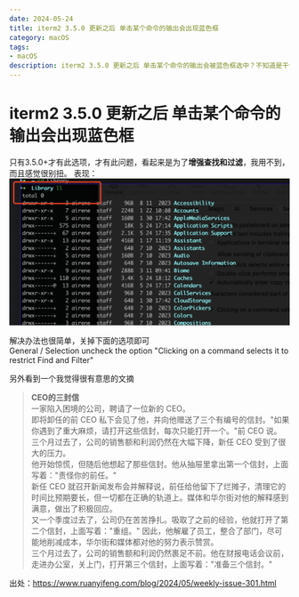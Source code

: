 ```yaml
---
date: 2024-05-24
title: iterm2 3.5.0 更新之后 单击某个命令的输出会出现蓝色框
category: macOS
tags:
- macOS
description: iterm2 3.5.0 更新之后 单击某个命令的输出会被蓝色框选中？不知道是干什么的，关闭的解决解决办法
---
```

# iterm2 3.5.0 更新之后 单击某个命令的输出会出现蓝色框

只有3.5.0+才有此选项，才有此问题，看起来是为了**增强查找和过滤**，我用不到，而且感觉很别扭。
表现：
![iterm2](./imgs/iterm2.jpg)

解决办法也很简单，关掉下面的选项即可  
General / Selection uncheck the option "Clicking on a command selects it to restrict Find and Filter"  

另外看到一个我觉得很有意思的文摘

> **CEO的三封信**  
> 一家陷入困境的公司，聘请了一位新的 CEO。  
> 即将卸任的前 CEO 私下会见了他，并向他赠送了三个有编号的信封。"如果你遇到了重大麻烦，请打开这些信封，每次只能打开一个。"前 CEO 说。  
> 三个月过去了，公司的销售额和利润仍然在大幅下降，新任 CEO 受到了很大的压力。  
> 他开始惊慌，但随后他想起了那些信封。他从抽屉里拿出第一个信封，上面写着："责怪你的前任。"  
> 新任 CEO 就召开新闻发布会并解释说，前任给他留下了烂摊子，清理它的时间比预期要长，但一切都在正确的轨道上。媒体和华尔街对他的解释感到满意，做出了积极回应。  
> 又一个季度过去了，公司仍在苦苦挣扎。吸取了之前的经验，他就打开了第二个信封，上面写着："重组。" 因此，他解雇了员工，整合了部门，尽可能地削减成本，华尔街和媒体都对他的努力表示赞赏。  
> 三个月过去了，公司的销售额和利润仍然裹足不前。他在财报电话会议前，走进办公室，关上门，打开第三个信封，上面写着："准备三个信封。"  

出处：https://www.ruanyifeng.com/blog/2024/05/weekly-issue-301.html

